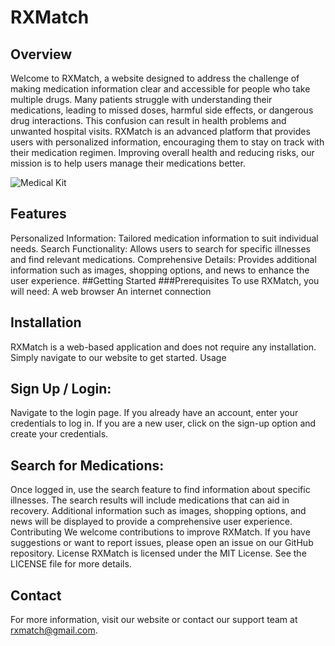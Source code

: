 # RXMatch

## Overview
Welcome to RXMatch, a website designed to address the challenge of making medication information clear and accessible for people who take multiple drugs. Many patients struggle with understanding their medications, leading to missed doses, harmful side effects, or dangerous drug interactions. This confusion can result in health problems and unwanted hospital visits. RXMatch is an advanced platform that provides users with personalized information, encouraging them to stay on track with their medication regimen. Improving overall health and reducing risks, our mission is to help users manage their medications better. 

![Medical Kit](https://www.svgrepo.com/show/492691/medical-examination-female.svg)

## Features
Personalized Information: Tailored medication information to suit individual needs.
Search Functionality: Allows users to search for specific illnesses and find relevant medications.
Comprehensive Details: Provides additional information such as images, shopping options, and news to enhance the user experience.
##Getting Started
###Prerequisites
To use RXMatch, you will need:
A web browser
An internet connection
## Installation
RXMatch is a web-based application and does not require any installation. Simply navigate to our website to get started.
Usage
## Sign Up / Login:
Navigate to the login page.
If you already have an account, enter your credentials to log in.
If you are a new user, click on the sign-up option and create your credentials.
## Search for Medications:
Once logged in, use the search feature to find information about specific illnesses.
The search results will include medications that can aid in recovery.
Additional information such as images, shopping options, and news will be displayed to provide a comprehensive user experience.
Contributing
We welcome contributions to improve RXMatch. If you have suggestions or want to report issues, please open an issue on our GitHub repository.
License
RXMatch is licensed under the MIT License. See the LICENSE file for more details.
## Contact
For more information, visit our website or contact our support team at rxmatch@gmail.com.
